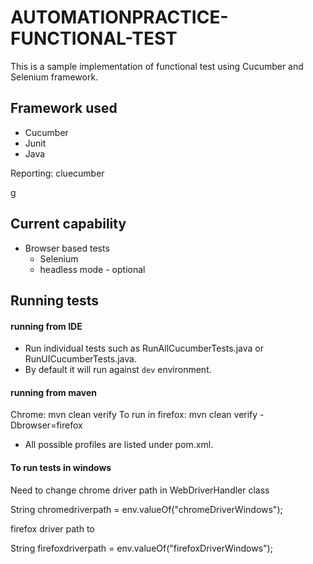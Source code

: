 # AUTOMATIONPRACTICE-FUNCTIONAL-TEST
This is a sample implementation of functional test using Cucumber and Selenium framework.
## Framework used
* Cucumber
* Junit
* Java

Reporting:
cluecumber

g
## Current capability
* Browser based tests
  * Selenium
  * headless mode - optional

## Running tests

#### running from IDE
* Run individual tests such as RunAllCucumberTests.java or RunUICucumberTests.java. 
* By default it will run against `dev` environment. 


#### running from maven
Chrome: mvn clean verify
To run in firefox: mvn clean verify -Dbrowser=firefox


* All possible profiles are listed under pom.xml.

#### To run  tests in windows

Need to change chrome driver path in WebDriverHandler class

String chromedriverpath = env.valueOf("chromeDriverWindows");

firefox driver path to

String firefoxdriverpath = env.valueOf("firefoxDriverWindows");

   


